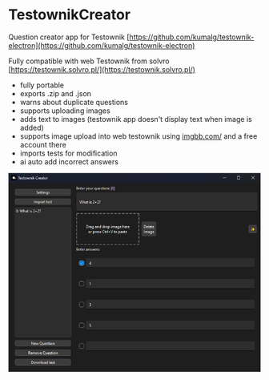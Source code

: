 # TestownikCreator

Question creator app for Testownik
[https://github.com/kumalg/testownik-electron](https://github.com/kumalg/testownik-electron)

Fully compatible with web Testownik from solvro
[https://testownik.solvro.pl/](https://testownik.solvro.pl/)

- fully portable
- exports .zip and .json
- warns about duplicate questions
- supports uploading images
- adds text to images (testownik app doesn't display text when image is added)
- supports image upload into web testownik using [imgbb.com/](https://imgbb.com/) and a free account there
- imports tests for modification
- ai auto add incorrect answers

![image](.github/image.png)